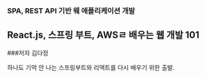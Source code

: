 ### SPA, REST API 기반 웨 애플리케이션 개발 
## React.js, 스프링 부트, AWSㄹ 배우는 웹 개발 101

###저자 김다정


하나도 기억 안 나는 스프링부트와 리액트를 다시 배우기 위한 출발.
